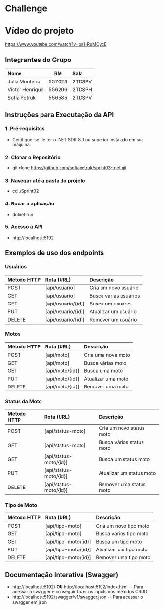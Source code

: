 # Challenge

# Vídeo do projeto
https://www.youtube.com/watch?v=on1-RuMCycE

## Integrantes do Grupo

| Nome            |   RM   | Sala   |
|:----------------|:------:|:-------|
| Julia Monteiro  | 557023 | 2TDSPV |
| Victor Henrique | 556206 | 2TDSPH |
| Sofia Petruk    | 556585 | 2TDSPV |


## Instruções para Executação da API
### 1. Pré-requisitos
  - Certifique-se de ter o .NET SDK 8.0 ou superior instalado em sua máquina.

### 2. Clonar o Repositório
  - git clone https://github.com/sofiapetruk/sprint03-.net.git

### 3. Navegar até a pasta do projeto
  - cd .\Sprint02

### 4. Rodar a aplicação
  - dotnet run

### 5. Acesso a API
  - http://localhost:5192

## Exemplos de uso dos endpoints

### Usuários
| Método HTTP | Rota (URL)          | Descrição             | 
| :---        | :---                | :---                  | 
| POST        | [api/usuario]      | Cria um novo usuário  |
| GET         | [api/usuario]      | Busca várias usuários | 
| GET         | [api/usuario/{id}] | Busca um usuário      |
| PUT         | [api/usuario/{id}] | Atualizar um usuário  |
| DELETE      | [api/usuario/{id}] | Remover um usuário    |

### Motos
| Método HTTP | Rota (URL)          | Descrição             | 
| :---        | :---                | :---                  | 
| POST        | [api/moto]          | Cria uma nova moto    |
| GET         | [api/moto]          | Busca várias moto     | 
| GET         | [api/moto/{id}]     | Busca uma moto        |
| PUT         | [api/moto/{id}]     | Atualizar uma moto    |
| DELETE      | [api/moto/{id}]     | Remover uma moto      |

### Status da Moto
| Método HTTP | Rota (URL)              | Descrição                | 
| :---        | :---                    | :---                     | 
| POST        | [api/status-moto]       | Cria um novo status moto |
| GET         | [api/status-moto]       | Busca vários status moto | 
| GET         | [api/status-moto/{id}]  | Busca um status moto     |
| PUT         | [api/status-moto/{id}]  | Atualizar um status moto |
| DELETE      | [api/status-moto/{id}]  | Remover uma status moto  |

### Tipo de Moto
| Método HTTP | Rota (URL)            | Descrição              | 
| :---        | :---                  | :---                   | 
| POST        | [api/tipo-moto]       | Cria um novo tipo moto |
| GET         | [api/tipo-moto]       | Busca vários tipo moto | 
| GET         | [api/tipo-moto/{id}]  | Busca um tipo moto     |
| PUT         | [api/tipo-moto/{id}]  | Atualizar um tipo moto |
| DELETE      | [api/tipo-moto/{id}]  | Remover uma tipo moto  |

## Documentação Interativa (Swagger)
  -  http://localhost:5192/ **OU** http://localhost:5192/index.html -- Para acessar o swagger e conseguir fazer os inputs dos métodos CRUD
  -  http://localhost:5192/swagger/v1/swagger.json -- Para acessar o swagger em json
